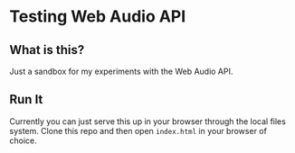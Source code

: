 # Testing Web Audio API

## What is this?

Just a sandbox for my experiments with the Web Audio API.

## Run It

Currently you can just serve this up in your browser through the local files system. Clone this repo and then open `index.html` in your browser of choice.
